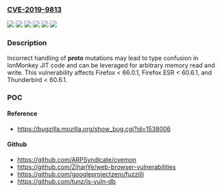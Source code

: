 ### [CVE-2019-9813](https://cve.mitre.org/cgi-bin/cvename.cgi?name=CVE-2019-9813)
![](https://img.shields.io/static/v1?label=Product&message=Firefox%20ESR&color=blue)
![](https://img.shields.io/static/v1?label=Product&message=Firefox&color=blue)
![](https://img.shields.io/static/v1?label=Product&message=Thunderbird&color=blue)
![](https://img.shields.io/static/v1?label=Version&message=%3C%2060.6.1%20&color=brighgreen)
![](https://img.shields.io/static/v1?label=Version&message=%3C%2066.0.1%20&color=brighgreen)
![](https://img.shields.io/static/v1?label=Vulnerability&message=Ionmonkey%20type%20confusion%20with%20__proto__%20mutations&color=brighgreen)

### Description

Incorrect handling of __proto__ mutations may lead to type confusion in IonMonkey JIT code and can be leveraged for arbitrary memory read and write. This vulnerability affects Firefox < 66.0.1, Firefox ESR < 60.6.1, and Thunderbird < 60.6.1.

### POC

#### Reference
- https://bugzilla.mozilla.org/show_bug.cgi?id=1538006

#### Github
- https://github.com/ARPSyndicate/cvemon
- https://github.com/ZihanYe/web-browser-vulnerabilities
- https://github.com/googleprojectzero/fuzzilli
- https://github.com/tunz/js-vuln-db

